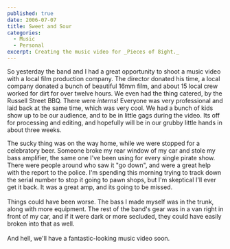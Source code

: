 ```yaml
---
published: true
date: 2006-07-07
title: Sweet and Sour
categories:
  - Music
  - Personal
excerpt: Creating the music video for _Pieces of 8ight._
---
```

So yesterday the band and I had a great opportunity to shoot a music video with a local film production company. The director donated his time, a local company donated a bunch of beautiful 16mm film, and about 15 local crew worked for dirt for over twelve hours. We even had the thing catered, by the Russell Street BBQ. There were _interns_! Everyone was very professional and laid back at the same time, which was very cool. We had a bunch of kids show up to be our audience, and to be in little gags during the video. Its off for processing and editing, and hopefully will be in our grubby little hands in about three weeks.

<p style="text-align: start">The sucky thing was on the way home, while we were stopped for a celebratory beer. Someone broke my rear window of my car and stole my bass amplifier, the same one I've been using for every single pirate show. There were people around who saw it "go down", and were a great help with the report to the police. I'm spending this morning trying to track down the serial number to stop it going to pawn shops, but I'm skeptical I'll ever get it back. It was a great amp, and its going to be missed.<br><br>Things could have been worse. The bass I made myself was in the trunk, along with more equipment. The rest of the band's gear was in a van right in front of my car, and if it were dark or more secluded, they could have easily broken into that as well.<br><br>And hell, we'll have a fantastic-looking music video soon.</p>